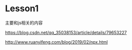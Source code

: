 # Lesson1
主要和js相关的内容

https://blog.csdn.net/qq_35038153/article/details/79653227

http://www.ruanyifeng.com/blog/2019/02/npx.html
